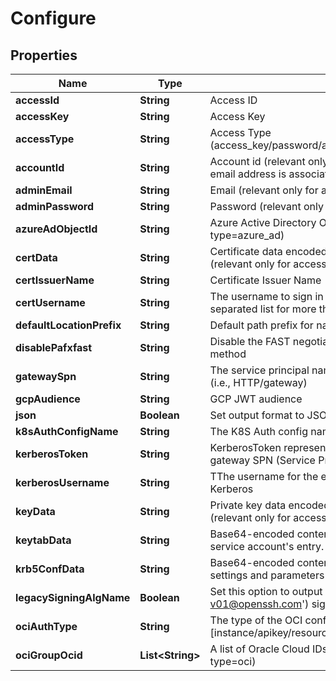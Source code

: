 

# Configure


## Properties

| Name | Type | Description | Notes |
|------------ | ------------- | ------------- | -------------|
|**accessId** | **String** | Access ID |  [optional] |
|**accessKey** | **String** | Access Key |  [optional] |
|**accessType** | **String** | Access Type (access_key/password/azure_ad/saml/oidc/aws_iam/gcp/k8s/cert) |  [optional] |
|**accountId** | **String** | Account id (relevant only for access-type&#x3D;password where the email address is associated with more than one account) |  [optional] |
|**adminEmail** | **String** | Email (relevant only for access-type&#x3D;password) |  [optional] |
|**adminPassword** | **String** | Password (relevant only for access-type&#x3D;password) |  [optional] |
|**azureAdObjectId** | **String** | Azure Active Directory ObjectId (relevant only for access-type&#x3D;azure_ad) |  [optional] |
|**certData** | **String** | Certificate data encoded in base64. Used if file was not provided. (relevant only for access-type&#x3D;cert in Curl Context) |  [optional] |
|**certIssuerName** | **String** | Certificate Issuer Name |  [optional] |
|**certUsername** | **String** | The username to sign in the SSH certificate (use a comma-separated list for more than one username) |  [optional] |
|**defaultLocationPrefix** | **String** | Default path prefix for name of items, targets and auth methods |  [optional] |
|**disablePafxfast** | **String** | Disable the FAST negotiation in the Kerberos authentication method |  [optional] |
|**gatewaySpn** | **String** | The service principal name of the gateway as registered in LDAP (i.e., HTTP/gateway) |  [optional] |
|**gcpAudience** | **String** | GCP JWT audience |  [optional] |
|**json** | **Boolean** | Set output format to JSON |  [optional] |
|**k8sAuthConfigName** | **String** | The K8S Auth config name (relevant only for access-type&#x3D;k8s) |  [optional] |
|**kerberosToken** | **String** | KerberosToken represents a Kerberos token generated for the gateway SPN (Service Principal Name). |  [optional] |
|**kerberosUsername** | **String** | TThe username for the entry within the keytab to authenticate via Kerberos |  [optional] |
|**keyData** | **String** | Private key data encoded in base64. Used if file was not provided.(relevant only for access-type&#x3D;cert in Curl Context) |  [optional] |
|**keytabData** | **String** | Base64-encoded content of a valid keytab file, containing the service account&#39;s entry. |  [optional] |
|**krb5ConfData** | **String** | Base64-encoded content of a valid krb5.conf file, specifying the settings and parameters required for Kerberos authentication. |  [optional] |
|**legacySigningAlgName** | **Boolean** | Set this option to output legacy (&#39;ssh-rsa-cert-v01@openssh.com&#39;) signing algorithm name in the certificate. |  [optional] |
|**ociAuthType** | **String** | The type of the OCI configuration to use [instance/apikey/resource] (relevant only for access-type&#x3D;oci) |  [optional] |
|**ociGroupOcid** | **List&lt;String&gt;** | A list of Oracle Cloud IDs groups (relevant only for access-type&#x3D;oci) |  [optional] |



